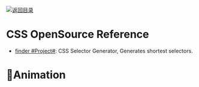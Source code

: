 [![返回目录](https://parg.co/UGo)](https://github.com/wxyyxc1992/Awesome-Reference)

# CSS OpenSource Reference

* [finder #Project#](https://github.com/antonmedv/finder): CSS Selector Generator, Generates shortest selectors.

# Animation
